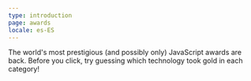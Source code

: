 ```yaml
---
type: introduction
page: awards
locale: es-ES
---
```


The world's most prestigious (and possibly only) JavaScript awards are back. Before you click, try guessing which technology took gold in each category!

